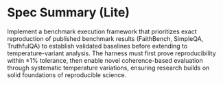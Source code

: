 # Spec Summary (Lite)

Implement a benchmark execution framework that prioritizes exact reproduction of published benchmark results (FaithBench, SimpleQA, TruthfulQA) to establish validated baselines before extending to temperature-variant analysis. The harness must first prove reproducibility within ±1% tolerance, then enable novel coherence-based evaluation through systematic temperature variations, ensuring research builds on solid foundations of reproducible science.
